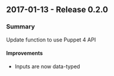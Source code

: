 ## 2017-01-13 - Release 0.2.0
### Summary

Update function to use Puppet 4 API

#### Improvements
* Inputs are now data-typed
